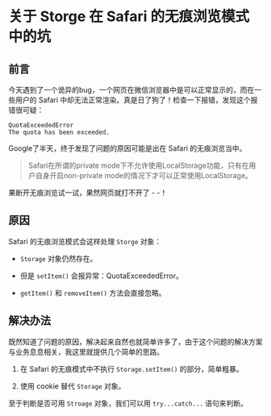 # 关于 Storge 在 Safari 的无痕浏览模式中的坑

## 前言

今天遇到了一个诡异的bug，一个网页在微信浏览器中是可以正常显示的，而在一些用户的 Safari 中却无法正常渲染。真是日了狗了！检查一下报错，发现这个报错很可疑：

```
QuotaExceededError
The quota has been exceeded.
```

Google了半天，终于发现了问题的原因可能是出在 Safari 的无痕浏览当中。

> Safari在所谓的private mode下不允许使用LocalStorage功能，只有在用户自身开启non-private mode的情况下才可以正常使用LocalStorage。

果断开无痕浏览试一试，果然网页就打不开了 - -！

## 原因

Safari 的无痕浏览模式会这样处理 `Storge` 对象：

- `Storage` 对象仍然存在。

- 但是 `setItem()` 会报异常：QuotaExceededError。

- `getItem()` 和 `removeItem()` 方法会直接忽略。

## 解决办法

既然知道了问题的原因，解决起来自然也就简单许多了，由于这个问题的解决方案与业务息息相关，我这里就提供几个简单的思路。

1. 在 Safari 的无痕模式中不执行 `Storage.setItem()` 的部分，简单粗暴。

2. 使用 cookie 替代 `Storage` 对象。

至于判断是否可用 `Stroage` 对象，我们可以用 `try...catch...` 语句来判断。
